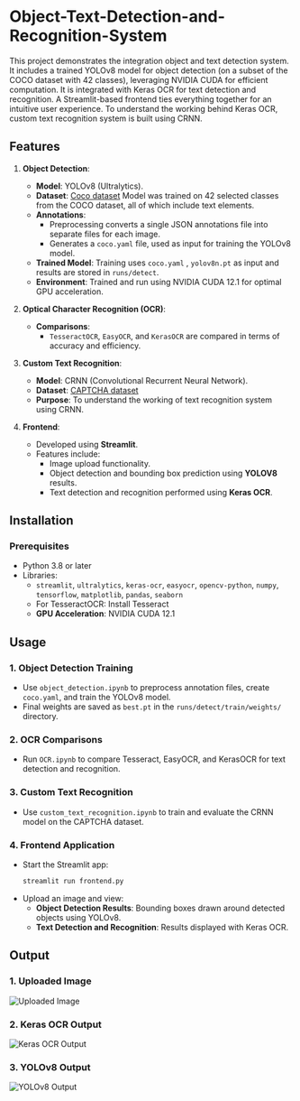 ﻿# Object-Text-Detection-and-Recognition-System
 
This project demonstrates the integration object and text detection system. It includes a trained YOLOv8 model for object detection (on a subset of the COCO dataset with 42 classes), leveraging NVIDIA CUDA for efficient computation. It is integrated with Keras OCR for text detection and recognition. A Streamlit-based frontend ties everything together for an intuitive user experience. To understand the working behind Keras OCR, custom text recognition system is built using CRNN.

## Features

1. **Object Detection**:
   - **Model**: YOLOv8 (Ultralytics).
   - **Dataset**: [Coco dataset](https://www.kaggle.com/datasets/awsaf49/coco-2017-dataset) Model was trained on 42 selected classes from the COCO dataset, all of which include text elements.
   - **Annotations**:
     - Preprocessing converts a single JSON annotations file into separate files for each image.
     - Generates a `coco.yaml` file, used as input for training the YOLOv8 model.
   - **Trained Model**: Training uses `coco.yaml` , `yolov8n.pt` as input and results are stored in `runs/detect`.
   - **Environment**: Trained and run using NVIDIA CUDA 12.1 for optimal GPU acceleration.

2. **Optical Character Recognition (OCR)**:
   - **Comparisons**:
     - `TesseractOCR`, `EasyOCR`, and `KerasOCR` are compared in terms of accuracy and efficiency.

3. **Custom Text Recognition**:
   - **Model**: CRNN (Convolutional Recurrent Neural Network).
   - **Dataset**: [CAPTCHA dataset](https://www.kaggle.com/datasets/fournierp/captcha-version-2-images)
   - **Purpose**: To understand the working of text recognition system using CRNN.

4. **Frontend**:
   - Developed using **Streamlit**.
   - Features include:
     - Image upload functionality. 
     - Object detection and bounding box prediction using **YOLOV8** results.
     - Text detection and recognition performed using **Keras OCR**.
       



## Installation

### Prerequisites
- Python 3.8 or later
- Libraries:
  - `streamlit`, `ultralytics`, `keras-ocr`, `easyocr`, `opencv-python`, `numpy`, `tensorflow`, `matplotlib`, `pandas`, `seaborn`
  - For TesseractOCR: Install Tesseract
  - **GPU Acceleration**: NVIDIA CUDA 12.1

## Usage

### 1. Object Detection Training
- Use `object_detection.ipynb` to preprocess annotation files, create `coco.yaml`, and train the YOLOv8 model.
- Final weights are saved as `best.pt` in the `runs/detect/train/weights/` directory.

### 2. OCR Comparisons
- Run `OCR.ipynb` to compare Tesseract, EasyOCR, and KerasOCR for text detection and recognition.

### 3. Custom Text Recognition
- Use `custom_text_recognition.ipynb` to train and evaluate the CRNN model on the CAPTCHA dataset.

### 4. Frontend Application
- Start the Streamlit app:
  ```bash
  streamlit run frontend.py
  ```
- Upload an image and view:
  - **Object Detection Results**: Bounding boxes drawn around detected objects using YOLOv8.
  - **Text Detection and Recognition**: Results displayed with Keras OCR.

##  Output

### 1. Uploaded Image
![Uploaded Image](input.png)

### 2. Keras OCR Output
![Keras OCR Output](kerasocr_result.png)

### 3. YOLOv8 Output
![YOLOv8 Output](yolov8_result.png)




